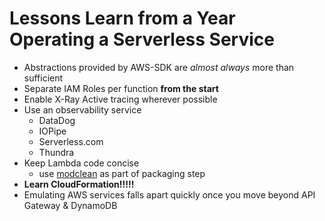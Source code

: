 # Lessons Learn from a Year Operating a Serverless Service

- Abstractions provided by AWS-SDK are *almost always* more than sufficient
- Separate IAM Roles per function **from the start**
- Enable X-Ray Active tracing wherever possible
- Use an observability service 
  - DataDog
  - IOPipe
  - Serverless.com
  - Thundra
- Keep Lambda code concise
  - use [modclean](https://github.com/ModClean/modclean) as part of packaging step
- **Learn CloudFormation!!!!!**
- Emulating AWS services falls apart quickly once you move beyond API Gateway & DynamoDB